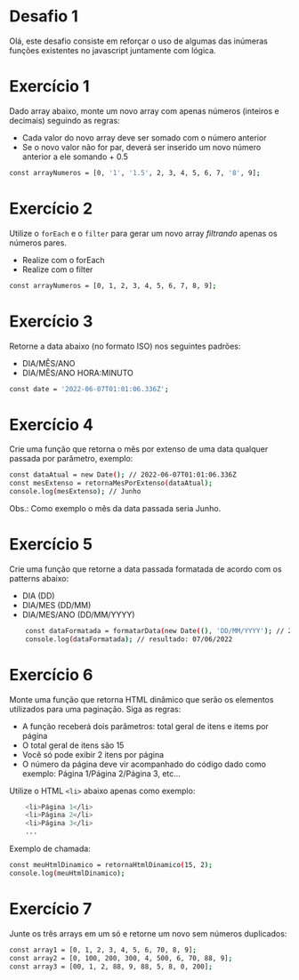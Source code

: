 # Desafio 1

Olá, este desafio consiste em reforçar o uso de algumas das inúmeras funções existentes no javascript juntamente com lógica.

# Exercício 1
Dado array abaixo, monte um novo array com apenas números (inteiros e decimais) seguindo as regras:
- Cada valor do novo array deve ser somado com o número anterior
- Se o novo valor não for par, deverá ser inserido um novo número anterior a ele somando + 0.5

```sh
const arrayNumeros = [0, '1', '1.5', 2, 3, 4, 5, 6, 7, '8', 9];
```


# Exercício 2
Utilize o `forEach` e o `filter` para gerar um novo array *filtrando* apenas os números pares.
- Realize com o forEach
- Realize com o filter

```sh
const arrayNumeros = [0, 1, 2, 3, 4, 5, 6, 7, 8, 9];
````

# Exercício 3
Retorne a data abaixo (no formato ISO) nos seguintes padrões:
- DIA/MÊS/ANO
- DIA/MÊS/ANO HORA:MINUTO

```sh
const date = '2022-06-07T01:01:06.336Z';
```

# Exercício 4
Crie uma função que retorna o mês por extenso de uma data qualquer passada por parâmetro, exemplo:

```sh
const dataAtual = new Date(); // 2022-06-07T01:01:06.336Z
const mesExtenso = retornaMesPorExtenso(dataAtual);
console.log(mesExtenso); // Junho
```
Obs.: Como exemplo o mês da data passada seria Junho.

# Exercício 5
Crie uma função que retorne a data passada formatada de acordo com os patterns abaixo:
- DIA (DD)
- DIA/MES (DD/MM)
- DIA/MES/ANO (DD/MM/YYYY)

```sh
    const dataFormatada = formatarData(new Date((), 'DD/MM/YYYY'); // 2022-06-07T01:01:06.336Z
    console.log(dataFormatada); // resultado: 07/06/2022
```

# Exercício 6
Monte uma função que retorna HTML dinâmico que serão os elementos utilizados para uma paginação. Siga as regras:
- A função receberá dois parâmetros: total geral de itens e items por página
- O total geral de itens são 15
- Você só pode exibir 2 itens por página
- O número da página deve vir acompanhado do código dado como exemplo: Página 1/Página 2/Página 3, etc...

Utilize o HTML `<li>` abaixo apenas como exemplo:
```sh
    <li>Página 1</li>
    <li>Página 2</li>
    <li>Página 3</li>
    ...
```
Exemplo de chamada:
```sh
const meuHtmlDinamico = retornaHtmlDinamico(15, 2);
console.log(meuHtmlDinamico);
```

# Exercício 7
Junte os três arrays em um só e retorne um novo sem números duplicados:

```sh
const array1 = [0, 1, 2, 3, 4, 5, 6, 70, 8, 9];
const array2 = [0, 100, 200, 300, 4, 500, 6, 70, 88, 9];
const array3 = [00, 1, 2, 88, 9, 88, 5, 8, 0, 200];
```